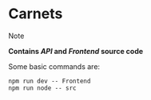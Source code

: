 # Carnets
> [!NOTE]
> **Contains _API_ and _Frontend_ source code**

Some basic commands are:
```
npm run dev -- Frontend
npm run node -- src
```
